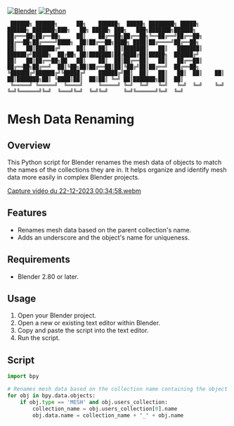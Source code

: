 [![Blender](https://img.shields.io/badge/Blender-4.0-orange.svg)](https://www.blender.org/download/releases/4-0/)
[![Python](https://img.shields.io/badge/Python-3.10.13-blue.svg)](https://www.python.org/downloads/release/python-31013/)
```
 ██████╗ ██████╗      ██╗    ██████╗  █████╗ ████████╗ █████╗     ██████╗ ███████╗███╗   ██╗ █████╗ ███╗   ███╗███████╗██████╗ 
██╔═══██╗██╔══██╗     ██║    ██╔══██╗██╔══██╗╚══██╔══╝██╔══██╗    ██╔══██╗██╔════╝████╗  ██║██╔══██╗████╗ ████║██╔════╝██╔══██╗
██║   ██║██████╔╝     ██║    ██║  ██║███████║   ██║   ███████║    ██████╔╝█████╗  ██╔██╗ ██║███████║██╔████╔██║█████╗  ██████╔╝
██║   ██║██╔══██╗██   ██║    ██║  ██║██╔══██║   ██║   ██╔══██║    ██╔══██╗██╔══╝  ██║╚██╗██║██╔══██║██║╚██╔╝██║██╔══╝  ██╔══██╗
╚██████╔╝██████╔╝╚█████╔╝    ██████╔╝██║  ██║   ██║   ██║  ██║    ██║  ██║███████╗██║ ╚████║██║  ██║██║ ╚═╝ ██║███████╗██║  ██║
 ╚═════╝ ╚═════╝  ╚════╝     ╚═════╝ ╚═╝  ╚═╝   ╚═╝   ╚═╝  ╚═╝    ╚═╝  ╚═╝╚══════╝╚═╝  ╚═══╝╚═╝  ╚═╝╚═╝     ╚═╝╚══════╝╚═╝  ╚═╝
```

# Mesh Data Renaming

## Overview
This Python script for Blender renames the mesh data of objects to match the names of the collections they are in. It helps organize and identify mesh data more easily in complex Blender projects.

[Capture vidéo du 22-12-2023 00:34:58.webm](https://github.com/SECRET-GUEST/animation/assets/92639080/b2f59bf8-c593-49b3-b935-476c5670576a)

## Features
- Renames mesh data based on the parent collection's name.
- Adds an underscore and the object's name for uniqueness.

## Requirements
- Blender 2.80 or later.

## Usage
1. Open your Blender project.
2. Open a new or existing text editor within Blender.
3. Copy and paste the script into the text editor.
4. Run the script.

## Script
```python
import bpy

# Renames mesh data based on the collection name containing the object
for obj in bpy.data.objects:
    if obj.type == 'MESH' and obj.users_collection:
        collection_name = obj.users_collection[0].name
        obj.data.name = collection_name + "_" + obj.name
```
